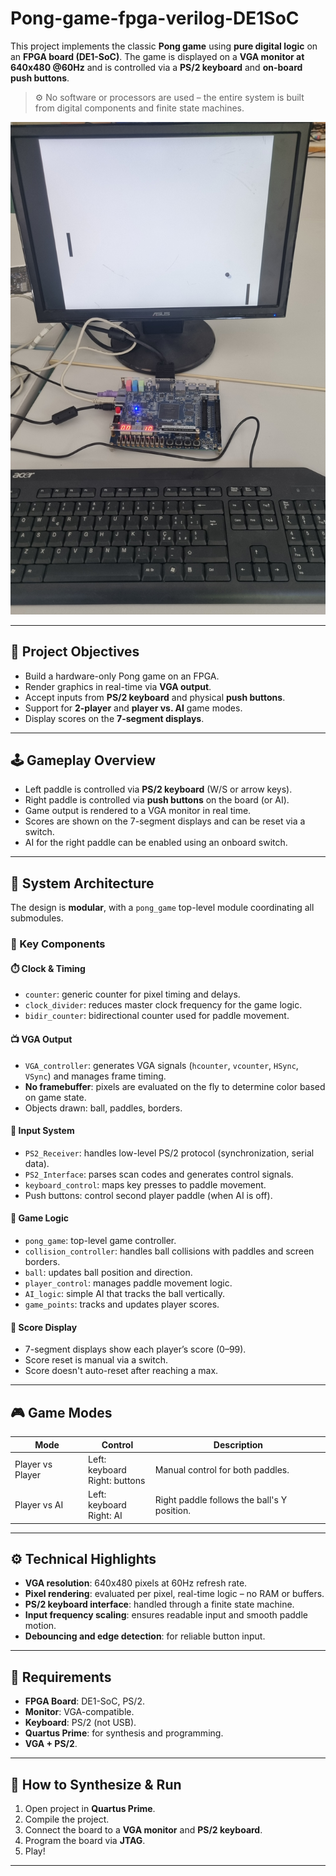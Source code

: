 # Pong-game-fpga-verilog-DE1SoC
This project implements the classic **Pong game** using **pure digital logic** on an **FPGA board (DE1-SoC)**. The game is displayed on a **VGA monitor at 640x480 @60Hz** and is controlled via a **PS/2 keyboard** and **on-board push buttons**.

> ⚙️ No software or processors are used – the entire system is built from digital components and finite state machines.

![Screenshot](pong.jpg)

---

## 🎯 Project Objectives

- Build a hardware-only Pong game on an FPGA.
- Render graphics in real-time via **VGA output**.
- Accept inputs from **PS/2 keyboard** and physical **push buttons**.
- Support for **2-player** and **player vs. AI** game modes.
- Display scores on the **7-segment displays**.

---

## 🕹️ Gameplay Overview

- Left paddle is controlled via **PS/2 keyboard** (W/S or arrow keys).
- Right paddle is controlled via **push buttons** on the board (or AI).
- Game output is rendered to a VGA monitor in real time.
- Scores are shown on the 7-segment displays and can be reset via a switch.
- AI for the right paddle can be enabled using an onboard switch.

---

## 🧱 System Architecture

The design is **modular**, with a `pong_game` top-level module coordinating all submodules.

### 🔧 Key Components

#### ⏱️ Clock & Timing
- `counter`: generic counter for pixel timing and delays.
- `clock_divider`: reduces master clock frequency for the game logic.
- `bidir_counter`: bidirectional counter used for paddle movement.

#### 📺 VGA Output
- `VGA_controller`: generates VGA signals (`hcounter`, `vcounter`, `HSync`, `VSync`) and manages frame timing.
- **No framebuffer**: pixels are evaluated on the fly to determine color based on game state.
- Objects drawn: ball, paddles, borders.

#### 🎹 Input System
- `PS2_Receiver`: handles low-level PS/2 protocol (synchronization, serial data).
- `PS2_Interface`: parses scan codes and generates control signals.
- `keyboard_control`: maps key presses to paddle movement.
- Push buttons: control second player paddle (when AI is off).

#### 🧠 Game Logic
- `pong_game`: top-level game controller.
- `collision_controller`: handles ball collisions with paddles and screen borders.
- `ball`: updates ball position and direction.
- `player_control`: manages paddle movement logic.
- `AI_logic`: simple AI that tracks the ball vertically.
- `game_points`: tracks and updates player scores.

#### 🔢 Score Display
- 7-segment displays show each player’s score (0–99).
- Score reset is manual via a switch.
- Score doesn't auto-reset after reaching a max.

---

## 🎮 Game Modes

| Mode            | Control             | Description                                  |
|-----------------|---------------------|----------------------------------------------|
| Player vs Player | Left: keyboard<br>Right: buttons | Manual control for both paddles.          |
| Player vs AI     | Left: keyboard<br>Right: AI     | Right paddle follows the ball's Y position. |

---

## ⚙️ Technical Highlights

- **VGA resolution**: 640x480 pixels at 60Hz refresh rate.
- **Pixel rendering**: evaluated per pixel, real-time logic – no RAM or buffers.
- **PS/2 keyboard interface**: handled through a finite state machine.
- **Input frequency scaling**: ensures readable input and smooth paddle motion.
- **Debouncing and edge detection**: for reliable button input.

---

## 🧪 Requirements

- **FPGA Board**: DE1-SoC, PS/2.
- **Monitor**: VGA-compatible.
- **Keyboard**: PS/2 (not USB).
- **Quartus Prime**: for synthesis and programming.
- **VGA + PS/2**.

---

## 🚀 How to Synthesize & Run

1. Open project in **Quartus Prime**.
2. Compile the project.
3. Connect the board to a **VGA monitor** and **PS/2 keyboard**.
4. Program the board via **JTAG**.
5. Play!

---

